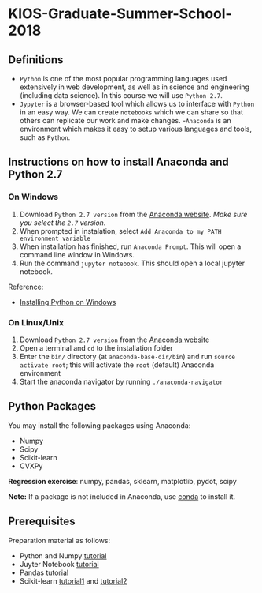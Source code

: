 # KIOS-Graduate-Summer-School-2018
## Definitions
- `Python` is one of the most popular programming languages used extensively in web development, as well as in science and engineering (including data science). In this course we will use `Python 2.7`.
- `Jypyter` is a browser-based tool which allows us to interface with `Python` in an easy way. We can create `notebooks` which we can share so that others can replicate our work and make changes.
-`Anaconda` is an environment which makes it easy to setup various languages and tools, such as `Python`. 


## Instructions on how to install Anaconda and Python 2.7

### On Windows

1. Download `Python 2.7 version` from the [Anaconda website](https://www.anaconda.com/download/). *Make sure you select the `2.7` version.* 
2. When prompted in instalation, select `Add Anaconda to my PATH environment variable` 
3. When installation has finished, run `Anaconda Prompt`. This will open a command line window in Windows.
4. Run the command `jupyter notebook`. This should open a local jupyter notebook.

Reference:
- [Installing Python on Windows](https://medium.com/@GalarnykMichael/install-python-on-windows-anaconda-c63c7c3d1444)

### On Linux/Unix

1. Download `Python 2.7 version` from the [Anaconda website](https://www.anaconda.com/download/)
2. Open a terminal and `cd` to the installation folder
3. Enter the `bin/` directory (at `anaconda-base-dir/bin`) and run `source activate root`; this will activate the `root` (default) Anaconda environment
4. Start the anaconda navigator by running `./anaconda-navigator`

## Python Packages

You may install the following packages using Anaconda:

- Numpy
- Scipy
- Scikit-learn
- CVXPy

**Regression exercise**: numpy, pandas, sklearn, matplotlib, pydot, scipy

**Note:** If a package is not included in Anaconda, use [conda](https://conda.io/docs/user-guide/tasks/manage-pkgs.html) to install it.

## Prerequisites
Preparation material as follows:
- Python and Numpy [tutorial](http://cs231n.github.io/python-numpy-tutorial/#python)
- Juyter Notebook [tutorial](https://medium.com/codingthesmartway-com-blog/getting-started-with-jupyter-notebook-for-python-4e7082bd5d46)
- Pandas [tutorial](https://pandas.pydata.org/pandas-docs/stable/10min.html)
- Scikit-learn [tutorial1](https://machinelearningmastery.com/a-gentle-introduction-to-scikit-learn-a-python-machine-learning-library/) and [tutorial2](http://scikit-learn.org/stable/tutorial/statistical_inference/supervised_learning.html)
